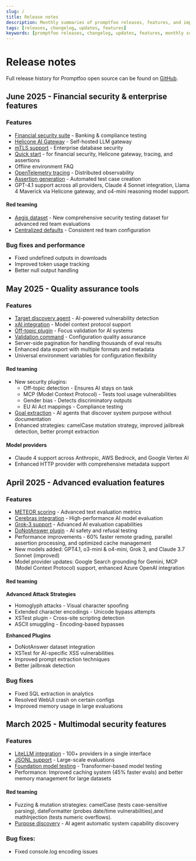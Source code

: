 ```yaml
---
slug: /
title: Release notes
description: Monthly summaries of promptfoo releases, features, and improvements
tags: [releases, changelog, updates, features]
keywords: [promptfoo releases, changelog, updates, features, monthly summaries]
---
```


# Release notes

Full release history for Promptfoo open source can be found on [GitHub](https://github.com/promptfoo/promptfoo/releases).

## June 2025 - Financial security & enterprise features

### Features
- [Financial security suite](/releases/features/financial-security) - Banking & compliance testing
- [Helicone AI Gateway](/releases/features/helicone-gateway) - Self-hosted LLM gateway
- [mTLS support](/releases/features/mtls-support) - Enterprise database security
- [Quick start](/releases/features/quick-start) - for financial security, Helicone gateway, tracing, and assertions
- Offline environment FAQ
- [OpenTelemetry tracing](/releases/features/opentelemetry) - Distributed observability
- [Assertion generation](/releases/features/assertion-generation) - Automated test case creation
- GPT-4.1 support across all providers, Claude 4 Sonnet integration, Llama 4 Maverick via Helicone gateway, and o4-mini reasoning model support.

#### Red teaming
- [Aegis dataset](/releases/features/aegis-dataset) - New comprehensive security testing dataset for advanced red team evaluations
- [Centralized defaults](/releases/features/centralized-defaults) - Consistent red team configuration

### Bug fixes and performance
- Fixed undefined outputs in downloads
- Improved token usage tracking
- Better null output handling


## May 2025 - Quality assurance tools

### Features
- [Target discovery agent](/releases/features/target-discovery) - AI-powered vulnerability detection
- [xAI integration](/releases/features/xai-integration) - Model context protocol support
- [Off-topic plugin](/releases/features/off-topic-plugin) - Focus validation for AI systems
- [Validation command](/releases/features/validation-command) - Configuration quality assurance
- Server-side pagination for handling thousands of eval results
- Enhanced data export with multiple formats and metadata
- Universal environment variables for configuration flexibility

#### Red teaming
- New security plugins: 
    - Off-topic detection - Ensures AI stays on task
    - MCP (Model Context Protocol) - Tests tool usage vulnerabilities
    - Gender bias - Detects discriminatory outputs
    - EU AI Act mappings - Compliance testing
- [Goal extraction](/releases/features/goal-extraction) - AI agents that discover system purpose without documentation
- Enhanced strategies: camelCase mutation strategy, improved jailbreak detection, better prompt extraction

#### Model providers
- Claude 4 support across Anthropic, AWS Bedrock, and Google Vertex AI
- Enhanced HTTP provider with comprehensive metadata support

## April 2025 - Advanced evaluation features

### Features
- [METEOR scoring](/releases/features/meteor-scoring) - Advanced text evaluation metrics
- [Cerebras integration](/releases/features/cerebras-provider) - High-performance AI model evaluation
- [Grok-3 support](/releases/features/grok-3-provider) - Advanced AI evaluation capabilities
- [DoNotAnswer plugin](/releases/features/donotanswer-plugin) - AI safety and refusal testing
- Performance improvements - 60% faster remote grading, parallel assertion processing, and optimized cache management
- New models added: GPT4.1, o3-mini & o4-mini, Grok 3, and Claude 3.7 Sonnet (improved)
- Model provider updates: Google Search grounding for Gemini, MCP (Model Context Protocol) support, enhanced Azure OpenAI integration

#### Red teaming
**Advanced Attack Strategies**
- Homoglyph attacks - Visual character spoofing
- Extended character encodings - Unicode bypass attempts
- XSTest plugin - Cross-site scripting detection
- ASCII smuggling - Encoding-based bypasses

**Enhanced Plugins**
- DoNotAnswer dataset integration
- XSTest for AI-specific XSS vulnerabilities
- Improved prompt extraction techniques
- Better jailbreak detection

### Bug fixes
- Fixed SQL extraction in analytics
- Resolved WebUI crash on certain configs
- Improved memory usage in large evaluations

## March 2025 - Multimodal security features

### Features
- [LiteLLM integration](/releases/features/2025-03-31-litellm-integration) - 100+ providers in a single interface
- [JSONL support](/releases/features/2025-03-31-jsonl-support) - Large-scale evaluations
- [Foundation model testing](/releases/features/2025-03-31-foundation-model-testing) - Transformer-based model testing
- Performance: Improved caching system (45% faster evals) and better memory management for large datasets

#### Red teaming
- Fuzzing & mutation strategies: camelCase (tests case-sensitive parsing), dateFormatter (probes date/time vulnerabilities),and mathInjection (tests numeric overflows).
- [Purpose discovery](/releases/features/purpose-discovery) - AI agent automatic system capability discovery

### Bug fixes:
- Fixed console.log encoding issues